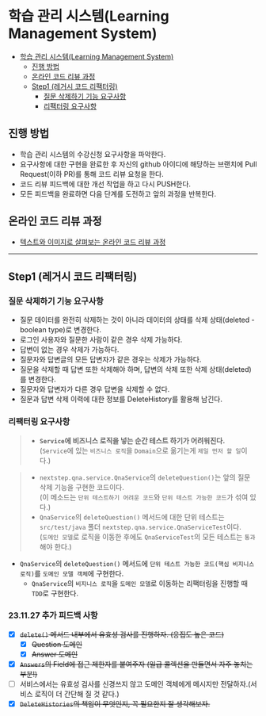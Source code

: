# 학습 관리 시스템(Learning Management System)

<!-- TOC -->

* [학습 관리 시스템(Learning Management System)](#학습-관리-시스템learning-management-system)
  * [진행 방법](#진행-방법)
  * [온라인 코드 리뷰 과정](#온라인-코드-리뷰-과정)
  * [Step1 (레거시 코드 리팩터링)](#step1-레거시-코드-리팩터링)
    * [질문 삭제하기 기능 요구사항](#질문-삭제하기-기능-요구사항)
    * [리팩터링 요구사항](#리팩터링-요구사항)

<!-- TOC -->

## 진행 방법

* 학습 관리 시스템의 수강신청 요구사항을 파악한다.
* 요구사항에 대한 구현을 완료한 후 자신의 github 아이디에 해당하는 브랜치에 Pull Request(이하 PR)를 통해 코드 리뷰 요청을 한다.
* 코드 리뷰 피드백에 대한 개선 작업을 하고 다시 PUSH한다.
* 모든 피드백을 완료하면 다음 단계를 도전하고 앞의 과정을 반복한다.

## 온라인 코드 리뷰 과정

* [텍스트와 이미지로 살펴보는 온라인 코드 리뷰 과정](https://github.com/next-step/nextstep-docs/tree/master/codereview)

---

## Step1 (레거시 코드 리팩터링)

### 질문 삭제하기 기능 요구사항

- 질문 데이터를 완전히 삭제하는 것이 아니라 데이터의 상태를 삭제 상태(deleted - boolean type)로 변경한다.
- 로그인 사용자와 질문한 사람이 같은 경우 삭제 가능하다.
- 답변이 없는 경우 삭제가 가능하다.
- 질문자와 답변글의 모든 답변자가 같은 경우는 삭제가 가능하다.
- 질문을 삭제할 때 답변 또한 삭제해야 하며, 답변의 삭제 또한 삭제 상태(deleted)를 변경한다.
- 질문자와 답변자가 다른 경우 답변을 삭제할 수 없다.
- 질문과 답변 삭제 이력에 대한 정보를 DeleteHistory를 활용해 남긴다.

### 리팩터링 요구사항

> - **`Service`에 비즈니스 로직을 넣는 순간 테스트 하기가 어려워진다.**
    <br/> (`Service`에 있는 `비즈니스 로직`을 `Domain`으로 옮기는게 `제일 먼저 할 일`이다.)

> - `nextstep.qna.service.QnaService`의 `deleteQuestion()`는 앞의 질문 삭제 기능을 구현한 코드이다.
    <br/> (이 메소드는 `단위 테스트하기 어려운 코드`와 `단위 테스트 가능한 코드`가 섞여 있다.)
> - `QnaService`의 `deleteQuestion()` 메서드에 대한 단위 테스트는 `src/test/java` 폴더 `nextstep.qna.service.QnaServiceTest`이다.
    <br/> (`도메인 모델`로 로직을 이동한 후에도 `QnaServiceTest`의 모든 테스트는 `통과`해야 한다.)

- `QnaService`의 `deleteQuestion()` 메서드에 `단위 테스트 가능한 코드(핵심 비지니스 로직)`를 `도메인 모델 객체`에 구현한다.
  - `QnaService`의 `비지니스 로직`을 `도메인 모델`로 이동하는 리팩터링을 진행할 때 `TDD`로 구현한다.

### 23.11.27 추가 피드백 사항

- [X] ~~`delete()` 메서드 내부에서 유효성 검사를 진행하자. (응집도 높은 코드)~~
  - [X] ~~Question 도메인~~
  - [X] ~~Answer 도메인~~
- [X] ~~`Answers`의 Field에 접근 제한자를 붙여주자 (일급 콜렉션을 만들면서 자주 놓치는 부분!)~~
- [ ] 서비스에서는 유효성 검사를 신경쓰지 않고 도메인 객체에게 메시지만 전달하자.(서비스 로직이 더 간단해 질 것 같다.)
- [X] ~~`DeleteHistories`의 책임이 무엇인지, 꼭 필요한지 잘 생각해보자.~~
